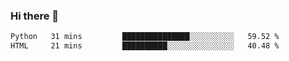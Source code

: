 ### Hi there 👋

<!--START_SECTION:waka-->

```txt
Python   31 mins         ███████████████░░░░░░░░░░   59.52 %
HTML     21 mins         ██████████░░░░░░░░░░░░░░░   40.48 %
```

<!--END_SECTION:waka-->


<!--
**AnkelMauCastillo/AnkelMauCastillo** is a ✨ _special_ ✨ repository because its `README.md` (this file) appears on your GitHub profile.

Here are some ideas to get you started:

- 🔭 I’m currently working on ...
- 🌱 I’m currently learning ...
- 👯 I’m looking to collaborate on ...
- 🤔 I’m looking for help with ...
- 💬 Ask me about ...
- 📫 How to reach me: ...
- 😄 Pronouns: ...
- ⚡ Fun fact: ...
-->
